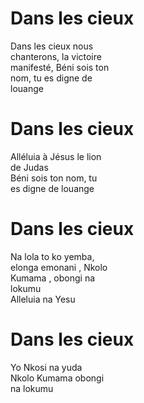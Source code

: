 # Dans les cieux  

Dans les cieux nous  
chanterons, la victoire  
manifesté, Béni sois ton  
nom, tu es digne de  
louange  

# Dans les cieux  

Alléluia à Jésus le lion  
de Judas  
Béni sois ton nom, tu  
es digne de louange  

# Dans les cieux  

Na lola to ko yemba,  
elonga emonani , Nkolo  
Kumama , obongi na  
lokumu  
Alleluia na Yesu  

# Dans les cieux  

Yo Nkosi na yuda  
Nkolo Kumama obongi  
na lokumu  
